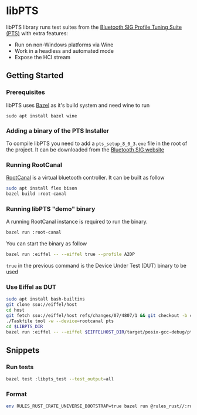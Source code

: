 # libPTS

libPTS library runs test suites from the [Bluetooth SIG Profile Tuning Suite (PTS)](https://www.bluetooth.com/develop-with-bluetooth/qualification-listing/qualification-test-tools/profile-tuning-suite/) with extra features:
- Run on non-Windows platforms via Wine
- Work in a headless and automated mode
- Expose the HCI stream

## Getting Started

### Prerequisites

libPTS uses [Bazel](https://bazel.build/) as it's build system and need wine to run
```
sudo apt install bazel wine
```

### Adding a binary of the PTS Installer

To compile libPTS you need to add a `pts_setup_8_0_3.exe` file in the root of the project.
It can be downloaded from the [Bluetooth SIG website](https://apps.bluetooth.com/mysettings#/ptsdownload)

### Running RootCanal

[RootCanal](https://android.googlesource.com/platform/system/bt/+/refs/heads/master/vendor_libs/test_vendor_lib/) is a virtual bluetooth controller. It can be built as follow

```bash
sudo apt install flex bison
bazel build :root-canal
```

### Running libPTS "demo" binary

A running RootCanal instance is required to run the binary.

```bash
bazel run :root-canal
```

You can start the binary as follow

```bash
bazel run :eiffel -- --eiffel true --profile A2DP
```

`true` in the previous command is the Device Under Test (DUT) binary to be used

### Use Eiffel as DUT

```bash
sudo apt install bash-builtins
git clone sso://eiffel/host
cd host
git fetch sso://eiffel/host refs/changes/07/4807/1 && git checkout -b change-4807 FETCH_HEAD
./Taskfile tool -w --device=rootcanal pts
cd $LIBPTS_DIR
bazel run :eiffel -- --eiffel $EIFFELHOST_DIR/target/posix-gcc-debug/pts --profile A2DP
```

## Snippets

### Run tests

```bash
bazel test :libpts_test --test_output=all
```

### Format

```bash
env RULES_RUST_CRATE_UNIVERSE_BOOTSTRAP=true bazel run @rules_rust//:rustfmt
```
